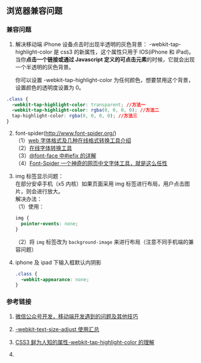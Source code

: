 ## 浏览器兼容问题

### 兼容问题

1. 解决移动端 iPhone 设备点击时出现半透明的灰色背景：
   -webkit-tap-highlight-color 是 css3 的新属性，这个属性只用于 IOS(iPhone 和 iPad)。当你**点击一个链接或通过 Javascript 定义的可点击元素**的时候，它就会出现一个半透明的灰色背景。

   你可以设置 -webkit-tap-highlight-color 为任何颜色，想要禁用这个背景，设置颜色的透明度设置为 0。

```css
.class {
  -webkit-tap-highlight-color: transparent; //方法一
  -webkit-tap-highlight-color: rgba(0, 0, 0, 0); //方法二
  tap-highlight-color: rgba(0, 0, 0, 0); //方法三
}
```

2. font-spider(http://www.font-spider.org/)  
   （1）[web 字体格式及几种在线格式转换工具介绍](https://blog.csdn.net/xiaolongtotop/article/details/8316554)  
   （2）[在线字体转换工具](http://www.freefontconverter.com/)  
   （3）[@font-face 中#iefix 的详解](http://m18050905128.lofter.com/post/373374_60afdbf)  
   （4）[Font-Spider 一个神奇的网页中文字体工具，就是这么任性](http://www.cnblogs.com/Kummy/p/4442142.html)

3. img 标签显示问题：  
   在部分安卓手机（x5 内核）如果页面采用 img 标签进行布局，用户点击图片，则会进行放大。  
   解决办法：  
   （1）使用：

   ```css
   img {
     pointer-events: none;
   }
   ```

   （2）将 `img` 标签改为 `background-image` 来进行布局（注意不同手机端的兼容问题）

4. iphone 及 ipad 下输入框默认内阴影
   ```css
   .class {
     -webkit-appearance: none;
   }
   ```

### 参考链接

1. [微信公众号开发，移动端开发遇到的问题及其他技巧](https://blog.csdn.net/tang242424/article/details/82660838)

2. [-webkit-text-size-adjust 使用汇总](https://www.jianshu.com/p/9fad261dd3e1)

3. [CSS3 鲜为人知的属性-webkit-tap-highlight-color 的理解](https://www.cnblogs.com/libin-1/p/5903350.html)
4. []()
